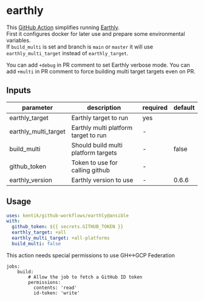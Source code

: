 # earthly

This [GitHub Action][action] simplifies running [Earthly][earthly].  
First it configures docker for later use and prepare some environmental variables.  
If `build_multi` is set and branch is `main` or `master` it will
use `earthly_multi_target` instead of `earthly_target`.

You can add `+debug` in PR comment to set Earthly verbose mode.
You can add `+multi` in PR comment to force building multi target targets even on PR.


## Inputs

| parameter| description | required | default |
| - | - | - | - |
| earthly_target | Earthly target to run |  yes  | 
| earthly_multi_target | Earthly multi platform target to run |  -  | 
| build_multi | Should build multi platform targets |  -  | false
| github_token | Token to use for calling github |  -  | 
| earthly_version | Earthly version to use |  -  | 0.6.6



## Usage

```yaml
uses: kentik/github-workflows/earthly@ansible
with:
  github_token: ${{ secrets.GITHUB_TOKEN }}
  earthly_target: +all
  earthly_multi_target: +all-platforms
  build_multi: false
```

This action needs special permissions to use GH<->GCP Federation

```
jobs:
    build:
        # Allow the job to fetch a GitHub ID token
        permissions:
          contents: 'read'
          id-token: 'write'
```

[action]: https://github.com/features/actions

[earthly]: https://docs.earthly.dev/
